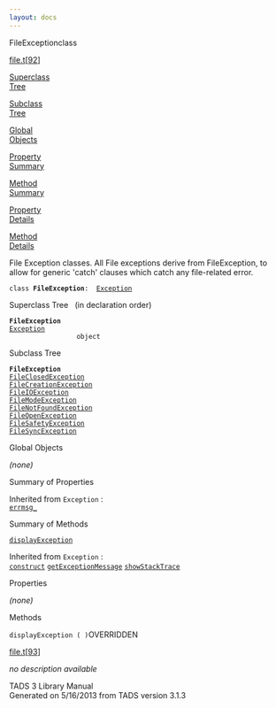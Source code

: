 ```yaml
---
layout: docs
---
```

<span class="title">FileException</span><span class="type">class</span>

[file.t](../file/file.t.html)\[[92](../source/file.t.html#92)\]

[Superclass  
Tree](#_SuperClassTree_)

[Subclass  
Tree](#_SubClassTree_)

[Global  
Objects](#_ObjectSummary_)

[Property  
Summary](#_PropSummary_)

[Method  
Summary](#_MethodSummary_)

[Property  
Details](#_Properties_)

[Method  
Details](#_Methods_)



File Exception classes. All File exceptions derive from FileException,
to allow for generic 'catch' clauses which catch any file-related error.

`class `**`FileException`**` :   `[`Exception`](../object/Exception.html)



<span id="_SuperClassTree_"></span>



<span class="hdln">Superclass Tree</span>   (in declaration order)



**`FileException`**  
[`Exception`](../object/Exception.html)  
`                 object`  
<span id="_SubClassTree_"></span>



<span class="hdln">Subclass Tree</span>  



**`FileException`**  
[`FileClosedException`](../object/FileClosedException.html)  
[`FileCreationException`](../object/FileCreationException.html)  
[`FileIOException`](../object/FileIOException.html)  
[`FileModeException`](../object/FileModeException.html)  
[`FileNotFoundException`](../object/FileNotFoundException.html)  
[`FileOpenException`](../object/FileOpenException.html)  
[`FileSafetyException`](../object/FileSafetyException.html)  
[`FileSyncException`](../object/FileSyncException.html)  
<span id="_ObjectSummary_"></span>



<span class="hdln">Global Objects</span>  



*(none)* <span id="_PropSummary_"></span>



<span class="hdln">Summary of Properties</span>  





Inherited from `Exception` :  
[`errmsg_`](../object/Exception.html#errmsg_)

<span id="_MethodSummary_"></span>



<span class="hdln">Summary of Methods</span>  



[`displayException`](#displayException)

Inherited from `Exception` :  
[`construct`](../object/Exception.html#construct) [`getExceptionMessage`](../object/Exception.html#getExceptionMessage) [`showStackTrace`](../object/Exception.html#showStackTrace)

<span id="_Properties_"></span>



<span class="hdln">Properties</span>  



*(none)* <span id="_Methods_"></span>



<span class="hdln">Methods</span>  



<span id="displayException"></span>

`displayException ( )`<span class="rem">OVERRIDDEN</span>

[file.t](../file/file.t.html)\[[93](../source/file.t.html#93)\]



*no description available*





TADS 3 Library Manual  
Generated on 5/16/2013 from TADS version 3.1.3


